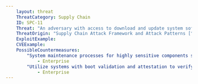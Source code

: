 ```yaml
---
    layout: threat
    ThreatCategory: Supply Chain
    ID: SPC-11
    Threat: "An adversary with access to download and update system software installs a BIOS containing known vulnerabilities for future exploitation."
    ThreatOrigin: "Supply Chain Attack Framework and Attack Patterns [^142]"
    ExploitExample:
    CVEExample:
    PossibleCountermeasures:
        "System maintenance processes for highly sensitive components such as BIOS should require dual authentication to perform, reducing the likelihood a single adversary can introduce malware":
            - Enterprise
        "Utilize systems with boot validation and attestation to verify that only genuine boot code is executed during system start-up, halting start-up if integrity verification for any component fails":
            - Enterprise
---
```

